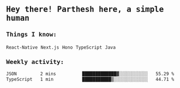 <samp>
    <h2>Hey there! Parthesh here, a simple human</h2>
    <h3>Things I know: </h3>
    <code>React-Native</code> <code>Next.js</code> <code>Hono</code> <code>TypeScript</code> <code>Java</code>
    <h3>Weekly activity:</h3>
<!--START_SECTION:waka-->

```txt
JSON         2 mins          █████████████▓░░░░░░░░░░░   55.29 %
TypeScript   1 min           ███████████▒░░░░░░░░░░░░░   44.71 %
```

<!--END_SECTION:waka-->
</samp>
